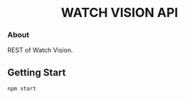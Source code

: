 <h1 align="center" style="margin: auto">WATCH VISION API</h1>

### About
REST of Watch Vision.

## Getting Start
`npm start`
